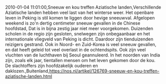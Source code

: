 2010-01-04 11:01:00,Sneeuw en kou treffen Aziatische landen,Verschillende Aziatische landen hebben veel last van het winterse weer. Het openbare leven in Peking is stil komen te liggen door hevige sneeuwval. Afgelopen weekend is zo'n dertig centimeter sneeuw gevallen in de Chinese hoofdstad, Dat is in bijna zestig jaar niet meer voorgekomen. Duizenden scholen in de regio zijn gesloten, snelwegen zijn onbegaanbaar en het internationale vliegveld van Peking is dicht. Daardoor zijn tienduizenden reizigers gestrand. Ook in Noord- en Zuid-Korea is veel sneeuw gevallen, en dat heeft geleid tot veel overlast in de ochtendspits. Ook zijn veel vluchten van de luchthaven bij Seoul geannuleerd. In het noorden van India zijn, zoals elk jaar, tientallen mensen om het leven gekomen door de kou. De slachtoffers zijn hoofdzakelijk ouderen en daklozen.,Buitenland,https://nos.nl/artikel/126769-sneeuw-en-kou-treffen-aziatische-landen.html